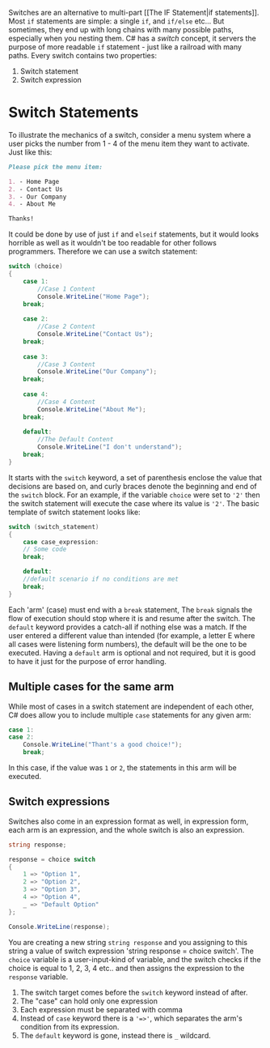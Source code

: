 Switches are an alternative to multi-part [[The IF Statement|if statements]]. Most `if` statements are simple: a single `if`, and `if/else` etc... But sometimes, they end up with long chains with many possible paths, especially when you nesting them. C# has a _switch_ concept, it servers the purpose of more readable `if` statement - just like a railroad with many paths. Every switch contains two properties:

1. Switch statement
2. Switch expression

# Switch Statements

To illustrate the mechanics of a switch, consider a menu system where a user picks the number from 1 - 4 of the menu item they want to activate. Just like this:

```markdown
Please pick the menu item:

1. - Home Page
2. - Contact Us
3. - Our Company
4. - About Me

Thanks!
```

It could be done by use of just `if` and `elseif` statements, but it would looks horrible as well as it wouldn't be too readable for other follows programmers. Therefore we can use a switch statement:

```c#
switch (choice)
{
	case 1:
		//Case 1 Content
		Console.WriteLine("Home Page");
	break;
	
	case 2:
		//Case 2 Content
		Console.WriteLine("Contact Us");
	break;
	
	case 3:
		//Case 3 Content
		Console.WriteLine("Our Company");
	break;
	
	case 4:
		//Case 4 Content
		Console.WriteLine("About Me");
	break;
	
	default:
		//The Default Content
		Console.WriteLine("I don't understand");
	break;
}
```

It starts with the `switch` keyword, a set of parenthesis enclose the value that decisions are based on, and curly braces denote the beginning and end of the `switch` block. For an example, if the variable `choice` were set to `'2'` then the switch statement will execute the case where its value is `'2'`.  The basic template of switch statement looks like:

```c#
switch (switch_statement)
{
	case case_expression:
	// Some code
	break;

	default:
	//default scenario if no conditions are met
	break;
}
```

Each 'arm' (case) must end with a `break` statement, The `break` signals the flow of execution should stop where it is and resume after the switch.
The `default` keyword provides a catch-all if nothing else was a match. If the user entered a different value than intended (for example, a letter E where all cases were listening form numbers), the default will be the one to be executed. Having a `default` arm is optional and not required, but it is good to have it just for the purpose of error handling. 

## Multiple cases for the same arm

While most of cases in a switch statement are independent of each other, C# does allow you to include multiple `case` statements for any given arm:

```c#
case 1:
case 2:
	Console.WriteLine("Thant's a good choice!");
	break;
```

In this case, if the value was `1` or `2`, the statements in this arm will be executed.

## Switch expressions

Switches also come in an expression format as well, in expression form, each arm is an expression, and the whole switch is also an expression.

```c#
string response;

response = choice switch
{
	1 => "Option 1",
	2 => "Option 2",
	3 => "Option 3",
	4 => "Option 4",
	_ => "Default Option"
};

Console.WriteLine(response);
```

You are creating a new string `string response` and you assigning to this string a value of switch expression 'string response = choice switch'. The `choice` variable is a user-input-kind of variable, and the switch checks if the choice is equal to 1, 2, 3, 4 etc.. and then assigns the expression to the `response` variable.

1. The switch target comes before the `switch` keyword instead of after.
2. The "case" can hold only one expression
3. Each expression must be separated with comma
4. Instead of `case` keyword there is a `'=>'`, which separates the arm's condition from its expression.
5. The `default` keyword is gone, instead there is `_` wildcard.


